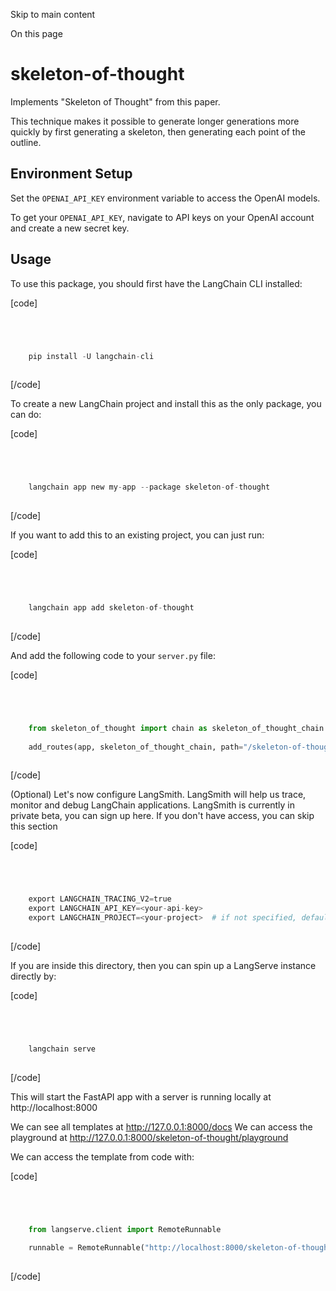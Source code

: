

Skip to main content

On this page

# skeleton-of-thought

Implements "Skeleton of Thought" from this paper.

This technique makes it possible to generate longer generations more quickly by first generating a skeleton, then generating each point of the outline.

## Environment Setup​

Set the `OPENAI_API_KEY` environment variable to access the OpenAI models.

To get your `OPENAI_API_KEY`, navigate to API keys on your OpenAI account and create a new secret key.

## Usage​

To use this package, you should first have the LangChain CLI installed:

[code]
```python




    pip install -U langchain-cli  
    


```
[/code]


To create a new LangChain project and install this as the only package, you can do:

[code]
```python




    langchain app new my-app --package skeleton-of-thought  
    


```
[/code]


If you want to add this to an existing project, you can just run:

[code]
```python




    langchain app add skeleton-of-thought  
    


```
[/code]


And add the following code to your `server.py` file:

[code]
```python




    from skeleton_of_thought import chain as skeleton_of_thought_chain  
      
    add_routes(app, skeleton_of_thought_chain, path="/skeleton-of-thought")  
    


```
[/code]


(Optional) Let's now configure LangSmith. LangSmith will help us trace, monitor and debug LangChain applications. LangSmith is currently in private beta, you can sign up here. If you don't have
access, you can skip this section

[code]
```python




    export LANGCHAIN_TRACING_V2=true  
    export LANGCHAIN_API_KEY=<your-api-key>  
    export LANGCHAIN_PROJECT=<your-project>  # if not specified, defaults to "default"  
    


```
[/code]


If you are inside this directory, then you can spin up a LangServe instance directly by:

[code]
```python




    langchain serve  
    


```
[/code]


This will start the FastAPI app with a server is running locally at http://localhost:8000

We can see all templates at http://127.0.0.1:8000/docs We can access the playground at http://127.0.0.1:8000/skeleton-of-thought/playground

We can access the template from code with:

[code]
```python




    from langserve.client import RemoteRunnable  
      
    runnable = RemoteRunnable("http://localhost:8000/skeleton-of-thought")  
    


```
[/code]


